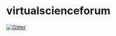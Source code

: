 # virtualscienceforum

[![Gitter](https://badges.gitter.im/virtualscienceforum/virtualscienceforum.svg)](https://gitter.im/virtualscienceforum/virtualscienceforum?utm_source=badge&utm_medium=badge&utm_campaign=pr-badge&utm_content=badge)